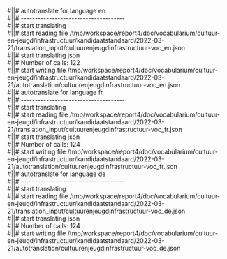 #||# autotranslate for language en  
#||# -------------------------------------  
#||# start translating  
#||# start reading file /tmp/workspace/report4/doc/vocabularium/cultuur-en-jeugd/infrastructuur/kandidaatstandaard/2022-03-21/translation_input/cultuurenjeugdinfrastructuur-voc_en.json  
#||# start translating json  
#||# Number of calls: 122  
#||# start writing file /tmp/workspace/report4/doc/vocabularium/cultuur-en-jeugd/infrastructuur/kandidaatstandaard/2022-03-21/autotranslation/cultuurenjeugdinfrastructuur-voc_en.json  
#||# autotranslate for language fr  
#||# -------------------------------------  
#||# start translating  
#||# start reading file /tmp/workspace/report4/doc/vocabularium/cultuur-en-jeugd/infrastructuur/kandidaatstandaard/2022-03-21/translation_input/cultuurenjeugdinfrastructuur-voc_fr.json  
#||# start translating json  
#||# Number of calls: 124  
#||# start writing file /tmp/workspace/report4/doc/vocabularium/cultuur-en-jeugd/infrastructuur/kandidaatstandaard/2022-03-21/autotranslation/cultuurenjeugdinfrastructuur-voc_fr.json  
#||# autotranslate for language de  
#||# -------------------------------------  
#||# start translating  
#||# start reading file /tmp/workspace/report4/doc/vocabularium/cultuur-en-jeugd/infrastructuur/kandidaatstandaard/2022-03-21/translation_input/cultuurenjeugdinfrastructuur-voc_de.json  
#||# start translating json  
#||# Number of calls: 124  
#||# start writing file /tmp/workspace/report4/doc/vocabularium/cultuur-en-jeugd/infrastructuur/kandidaatstandaard/2022-03-21/autotranslation/cultuurenjeugdinfrastructuur-voc_de.json  
